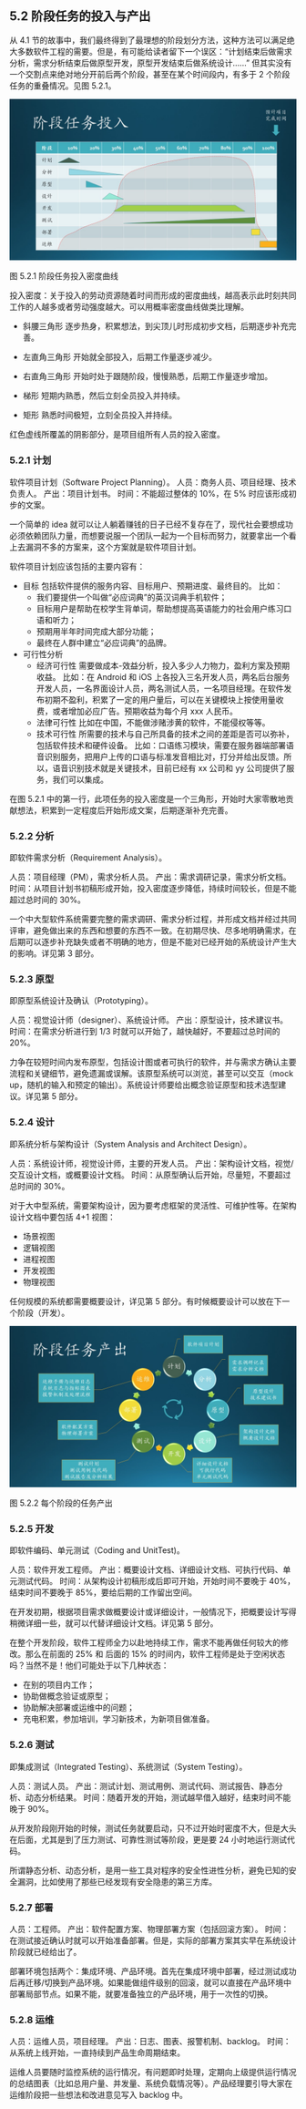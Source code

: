 ## 5.2 阶段任务的投入与产出

从 4.1 节的故事中，我们最终得到了最理想的阶段划分方法，这种方法可以满足绝大多数软件工程的需要。但是，有可能给读者留下一个误区：“计划结束后做需求分析，需求分析结束后做原型开发，原型开发结束后做系统设计......” 但其实没有一个交割点来绝对地分开前后两个阶段，甚至在某个时间段内，有多于 2 个阶段任务的重叠情况。见图 5.2.1。

<img src="img/Slide4.JPG"/>

图 5.2.1 阶段任务投入密度曲线

投入密度：关于投入的劳动资源随着时间而形成的密度曲线，越高表示此时刻共同工作的人越多或者劳动强度越大。可以用概率密度曲线做类比理解。

- 斜腰三角形
  逐步热身，积累想法，到尖顶儿时形成初步文档，后期逐步补充完善。

- 左直角三角形
  开始就全部投入，后期工作量逐步减少。

- 右直角三角形
  开始时处于跟随阶段，慢慢熟悉，后期工作量逐步增加。

- 梯形
  短期内熟悉，然后立刻全员投入并持续。

- 矩形
  熟悉时间极短，立刻全员投入并持续。

红色虚线所覆盖的阴影部分，是项目组所有人员的投入密度。

### 5.2.1 计划

软件项目计划（Software Project Planning）。
人员：商务人员、项目经理、技术负责人。
产出：项目计划书。
时间：不能超过整体的 10%，在 5% 时应该形成初步的文案。

一个简单的 idea 就可以让人躺着赚钱的日子已经不复存在了，现代社会要想成功必须依赖团队力量，而想要说服一个团队一起为一个目标而努力，就要拿出一个看上去漏洞不多的方案来，这个方案就是软件项目计划。

软件项目计划应该包括的主要内容有：

- 目标
  包括软件提供的服务内容、目标用户、预期进度、最终目的。
  比如：
  - 我们要提供一个叫做“必应词典”的英汉词典手机软件；
  - 目标用户是帮助在校学生背单词，帮助想提高英语能力的社会用户练习口语和听力；
  - 预期用半年时间完成大部分功能；
  - 最终在人群中建立“必应词典”的品牌。
- 可行性分析
    - 经济可行性
      需要做成本-效益分析，投入多少人力物力，盈利方案及预期收益。
      比如：在 Android 和 iOS 上各投入三名开发人员，两名后台服务开发人员，一名界面设计人员，两名测试人员，一名项目经理。在软件发布初期不盈利，积累了一定的用户量后，可以在关键模块上按使用量收费，或者增加必应广告。预期收益为每个月 xxx 人民币。
    - 法律可行性
      比如在中国，不能做涉赌涉黄的软件，不能侵权等等。
    - 技术可行性
      所需要的技术与自己所具备的技术之间的差距是否可以弥补，包括软件技术和硬件设备。
      比如：口语练习模块，需要在服务器端部署语音识别服务，把用户上传的口语与标准发音相比对，打分并给出反馈。所以，语音识别技术就是关键技术，目前已经有 xx 公司和 yy 公司提供了服务，我们可以集成。

在图 5.2.1 中的第一行，此项任务的投入密度是一个三角形，开始时大家零散地贡献想法，积累到一定程度后开始形成文案，后期逐渐补充完善。

### 5.2.2 分析

即软件需求分析（Requirement Analysis）。

人员：项目经理（PM），需求分析人员。
产出：需求调研记录，需求分析文档。
时间：从项目计划书初稿形成开始，投入密度逐步降低，持续时间较长，但是不能超过总时间的 30%。

一个中大型软件系统需要完整的需求调研、需求分析过程，并形成文档并经过共同评审，避免做出来的东西和想要的东西不一致。在初期尽快、尽多地明确需求，在后期可以逐步补充缺失或者不明确的地方，但是不能对已经开始的系统设计产生大的影响。详见第 3 部分。

### 5.2.3 原型

即原型系统设计及确认（Prototyping）。

人员：视觉设计师（designer）、系统设计师。
产出：原型设计，技术建议书。
时间：在需求分析进行到 1/3 时就可以开始了，越快越好，不要超过总时间的 20%。

力争在较短时间内发布原型，包括设计图或者可执行的软件，并与需求方确认主要流程和关键细节，避免遗漏或误解。该原型系统可以浏览，甚至可以交互（mock up，随机的输入和预定的输出）。系统设计师要给出概念验证原型和技术选型建议。详见第 5 部分。

### 5.2.4 设计

即系统分析与架构设计（System Analysis and Architect Design）。

人员：系统设计师，视觉设计师，主要的开发人员。
产出：架构设计文档，视觉/交互设计文档，或概要设计文档。
时间：从原型确认后开始，尽量短，不要超过总时间的 30%。

对于大中型系统，需要架构设计，因为要考虑框架的灵活性、可维护性等。在架构设计文档中要包括 4+1 视图：
- 场景视图
- 逻辑视图
- 进程视图
- 开发视图
- 物理视图

任何规模的系统都需要概要设计，详见第 5 部分。有时候概要设计可以放在下一个阶段（开发）。

<img src="img/Slide5.JPG"/>

图 5.2.2 每个阶段的任务产出

### 5.2.5 开发

即软件编码、单元测试（Coding and UnitTest)。

人员：软件开发工程师。
产出：概要设计文档、详细设计文档、可执行代码、单元测试代码。
时间：从架构设计初稿形成后即可开始，开始时间不要晚于 40%，结束时间不要晚于 85%，要给后期的工作留出空间。

在开发初期，根据项目需求做概要设计或详细设计，一般情况下，把概要设计写得稍微详细一些，就可以代替详细设计文档。详见第 5 部分。

在整个开发阶段，软件工程师全力以赴地持续工作，需求不能再做任何较大的修改。那么在前面的 25% 和 后面的 15% 的时间内，软件工程师是处于空闲状态吗？当然不是！他们可能处于以下几种状态：

- 在别的项目内工作；
- 协助做概念验证或原型；
- 协助解决部署或运维中的问题；
- 充电积累，参加培训，学习新技术，为新项目做准备。

### 5.2.6 测试

即集成测试（Integrated Testing）、系统测试（System Testing）。

人员：测试人员。
产出：测试计划、测试用例、测试代码、测试报告、静态分析、动态分析结果。
时间：随着开发的开始，测试越早借入越好，结束时间不能晚于 90%。

从开发阶段刚开始的时候，测试任务就要启动，只不过开始时密度不大，但是大头在后面，尤其是到了压力测试、可靠性测试等阶段，更是要 24 小时地运行测试代码。

所谓静态分析、动态分析，是用一些工具对程序的安全性进性分析，避免已知的安全漏洞，比如使用了那些已经发现有安全隐患的第三方库。

### 5.2.7 部署

人员：工程师。
产出：软件配置方案、物理部署方案（包括回滚方案）。
时间：在测试接近确认时就可以开始准备部署。但是，实际的部署方案其实早在系统设计阶段就已经给出了。

部署环境包括两个：集成环境、产品环境。首先在集成环境中部署，经过测试成功后再迁移/切换到产品环境。如果能做组件级别的回滚，就可以直接在产品环境中部署局部节点。如果不能，就要准备独立的产品环境，用于一次性的切换。

### 5.2.8 运维

人员：运维人员，项目经理。
产出：日志、图表、报警机制、backlog。
时间：从系统上线开始，一直持续到产品生命周期结束。

运维人员要随时监控系统的运行情况，有问题即时处理，定期向上级提供运行情况的总结图表（比如总用户量、并发量、系统负载情况等）。产品经理要引导大家在运维阶段把一些想法和改进意见写入 backlog 中。

